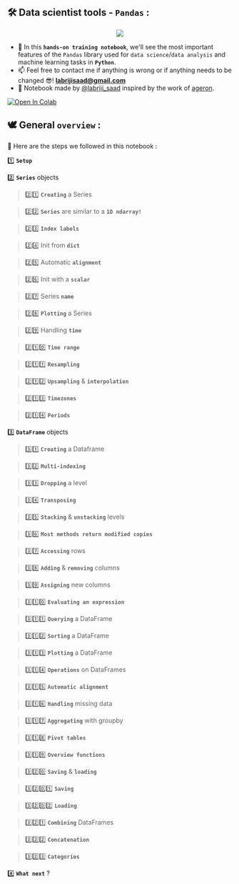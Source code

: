 ## 🛠️   Data scientist tools - `Pandas` :

<p align="center">
  <img src="https://user-images.githubusercontent.com/74627083/159094747-0d224ce3-ef85-4964-bd76-3fae62523a3f.png" />
</p>

- 🎯 In this **`hands-on training notebook`**, we'll see the most important features of the `Pandas` library used for `data science`/`data analysis` and machine learning tasks in **`Python`**.
- 📫 Feel free to contact me if anything is wrong or if anything needs to be changed 😎!  **labrijisaad@gmail.com**
- 🙌 Notebook made by [@labriji_saad](https://github.com/labrijisaad) inspired by the work of [ageron](https://github.com/ageron).

<a href="https://colab.research.google.com/github/labrijisaad/Data-scientist-tools-Pandas" target="_parent"><img src="https://colab.research.google.com/assets/colab-badge.svg" alt="Open In Colab"/></a>

## 🕊️  General `overview` :

👣 Here are the steps we followed in this notebook :

 1️⃣  **`Setup`**
 

 2️⃣  **`Series`** objects

> 2️⃣1️⃣  **`Creating`** a Series

> 2️⃣2️⃣  **`Series`** are similar to a **`1D ndarray!`**

> 2️⃣3️⃣  **`Index labels`**

> 2️⃣4️⃣  Init from **`dict`**

> 2️⃣5️⃣  Automatic **`alignment`**

> 2️⃣6️⃣  Init with a **`scalar`**

> 2️⃣7️⃣  Series **`name`**

> 2️⃣8️⃣  **`Plotting`** a Series

> 2️⃣9️⃣  Handling **`time`**

> 2️⃣1️⃣0️⃣  **`Time range`**

> 2️⃣1️⃣1️⃣  **`Resampling`**  

> 2️⃣1️⃣2️⃣  **`Upsampling`**  & **`interpolation`**

> 2️⃣1️⃣3️⃣  **`Timezones`** 

> 2️⃣1️⃣4️⃣  **`Periods`** 


3️⃣  **`DataFrame`** objects

> 3️⃣1️⃣  **`Creating`** a Dataframe                     

> 3️⃣2️⃣  **`Multi-indexing`**

> 3️⃣3️⃣  **`Dropping`** a level 

> 3️⃣4️⃣  **`Transposing`** 

> 3️⃣5️⃣  **`Stacking`** & **`unstacking`** levels

> 3️⃣6️⃣  **`Most methods return modified copies`**

> 3️⃣7️⃣  **`Accessing`** rows

> 3️⃣8️⃣  **`Adding`** & **`removing`** columns

> 3️⃣9️⃣  **`Assigning`** new columns

> 3️⃣1️⃣0️⃣  **`Evaluating an expression`**

> 3️⃣1️⃣1️⃣  **`Querying`** a DataFrame

> 3️⃣1️⃣2️⃣  **`Sorting`** a DataFrame

> 3️⃣1️⃣3️⃣  **`Plotting`** a DataFrame

> 3️⃣1️⃣4️⃣  **`Operations`** on DataFrames

> 3️⃣1️⃣5️⃣  **`Automatic alignment`**

> 3️⃣1️⃣6️⃣  **`Handling`** missing data

> 3️⃣1️⃣7️⃣  **`Aggregating`** with groupby

> 3️⃣1️⃣8️⃣  **`Pivot tables`**

> 3️⃣1️⃣9️⃣  **`Overview functions`**

> 3️⃣2️⃣0️⃣  **`Saving`** & **`loading`**

> 3️⃣2️⃣0️⃣1️⃣  **`Saving`**

> 3️⃣2️⃣0️⃣2️⃣  **`Loading`**

> 3️⃣2️⃣1️⃣  **`Combining`** DataFrames

> 3️⃣2️⃣2️⃣  **`Concatenation`**

> 3️⃣2️⃣3️⃣  **`Categories`**


4️⃣  **`What next`**  ?
